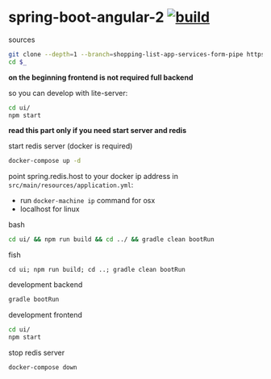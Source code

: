 spring-boot-angular-2 [![build](https://travis-ci.org/daggerok/spring-boot-angular-2.svg?branch=shopping-list-app-services-form-pipe)](https://travis-ci.org/daggerok/spring-boot-angular-2)
=====================

sources

```bash
git clone --depth=1 --branch=shopping-list-app-services-form-pipe https://github.com/daggerok/spring-boot-angular-2.git spring-boot-angular-2
cd $_
```

**on the beginning frontend is not required full backend**

so you can develop with lite-server:

```sh
cd ui/
npm start
```

**read this part only if you need start server and redis**

start redis server (docker is required)

```bash
docker-compose up -d
```

point spring.redis.host to your docker ip address in `src/main/resources/application.yml`:

  - run `docker-machine ip` command for osx
  - localhost for linux

bash

```bash
cd ui/ && npm run build && cd ../ && gradle clean bootRun
```

fish

```fish
cd ui; npm run build; cd ..; gradle clean bootRun
```

development backend

```bash
gradle bootRun
```

development frontend

```bash
cd ui/
npm start
```

stop redis server

```bash
docker-compose down
```
